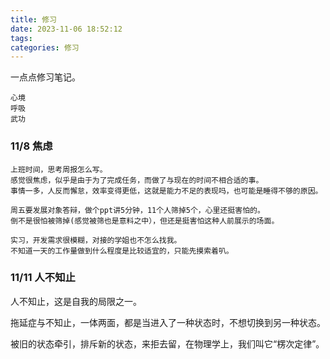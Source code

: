```yaml
---
title: 修习
date: 2023-11-06 18:52:12
tags:
categories: 修习
---
```


一点点修习笔记。

<!-- more -->

```
心境
呼吸
武功
```



### 11/8 焦虑

```
上班时间，思考周报怎么写。
感觉很焦虑，似乎是由于为了完成任务，而做了与现在的时间不相合适的事。
事情一多，人反而懈怠，效率变得更低，这就是能力不足的表现吗，也可能是睡得不够的原因。

周五要发展对象答辩，做个ppt讲5分钟，11个人筛掉5个，心里还挺害怕的。
倒不是很怕被筛掉(感觉被筛也是意料之中），但还是挺害怕这种人前展示的场面。

实习，开发需求很模糊，对接的学姐也不怎么找我。
不知道一天的工作量做到什么程度是比较适宜的，只能先摸索着叭。
```



### 11/11 人不知止

人不知止，这是自我的局限之一。

拖延症与不知止，一体两面，都是当进入了一种状态时，不想切换到另一种状态。

被旧的状态牵引，排斥新的状态，来拒去留，在物理学上，我们叫它“楞次定律”。



